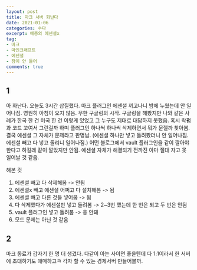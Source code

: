 ```yaml
---
layout: post
title: 마크 서버 화난다
date: 2021-01-06
categories: 수다
excerpt: 애증의 에센셜x
tag:
- 마크
- 마인크래프트
- 에센셜
- 잠이 안 들어
comments: true
---
```


## 1

아 화난다. 오늘도 3시간 삽질했다. 마크 플러그인 에센셜 끼고나니 밤에 누웠는데 안 일어나짐. 영원히 아침이 오지 않음. 무한 구글링의 시작. 구글링을 해봤지만 나와 같은 사례가 한국 한 건 미국 한 건 이렇게 있었고 그 누구도 제대로 대답하지 못했음. 혹시 락펌과 코드 꼬여서 그런걸까 하며 플러그인 하나씩 하나씩 삭제하면서 뭐가 문젤까 찾아봄. 결국 에센셜 그 자체가 문제라고 판명남. (에센셜 하나만 넣고 돌려봤더니 안 일어나짐. 에센셜 빼고 다 넣고 돌리니 일어나짐.) 어떤 블로그에서 vault 플러그인을 같이 깔아야한다고 하길래 같이 깔았지만 안됨. 에센셜 자체가 해결되기 전까진 아마 절대 자고 못 일어날 것 같음.

해본 것
1. 에센셜 빼고 다 삭제해봄 -> 안됨
2. 에센셜x 빼고 에센셜 어쩌고 다 설치해봄 -> 됨
3. 에센셜 빼고 다른 것들 넣어봄 -> 됨
4. 다 삭제했다가 에센셜만 넣고 돌려봄 -> 2~3번 했는데 한 번은 되고 두 번은 안됨
5. vault 플러그인 넣고 돌려봄 -> 응 안돼
6. 모드 문제는 아닌 것 같음

## 2

마크 동료가 갑자기 한 명 더 생겼다. 다같이 아는 사이면 좋을텐데 다 1:1이라서 한 서버에 초대하기도 애매하고ㅋ 각자 할 수 있는 경제서버 만들어볼까.
